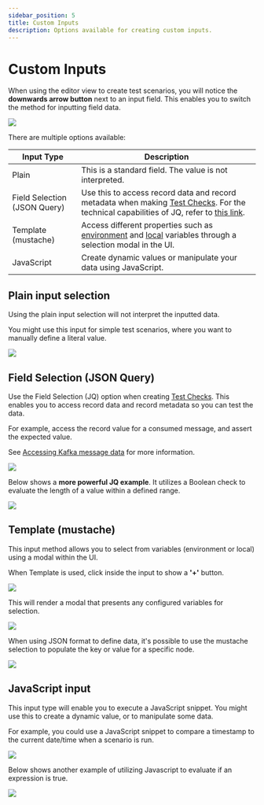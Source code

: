 ```yaml
---
sidebar_position: 5
title: Custom Inputs
description: Options available for creating custom inputs.
---
```


# Custom Inputs

When using the editor view to create test scenarios, you will notice the **downwards arrow button** next to an input field. This enables you to switch the method for inputting field data.&#x20;

![](<../assets/image (95).png>)

There are multiple options available:

| Input Type | Description |
| --- | --- |
| Plain | This is a standard field. The value is not interpreted. |
| Field Selection (JSON Query) | Use this to access record data and record metadata when making [Test Checks](/platform/testing/features/building-tests/test-checks). For the technical capabilities of JQ, refer to [this link](https://stedolan.github.io/jq/manual/#Basicfilters). |
| Template (mustache) | Access different properties such as [environment](/platform/testing/features/environments) and [local](/platform/testing/features/building-tests/tasks/set-variable-task) variables through a selection modal in the UI. |
| JavaScript | Create dynamic values or manipulate your data using JavaScript. |

## Plain input selection

Using the plain input selection will not interpret the inputted data.&#x20;

You might use this input for simple test scenarios, where you want to manually define a literal value.&#x20;

![](<../assets/image (149).png>)

## Field Selection (JSON Query)

Use the Field Selection (JQ) option when creating [Test Checks](/platform/testing/features/building-tests/test-checks/). This enables you to access record data and record metadata so you can test the data.

For example, access the record value for a consumed message, and assert the expected value.&#x20;

See [Accessing Kafka message data](/platform/testing/features/building-tests/test-checks/accessing-kafka-message-data/) for more information.

![](<../assets/image (57).png>)

Below shows a **more powerful JQ example**. It utilizes a Boolean check to evaluate the length of a value within a defined range.

![](<../assets/image (3) (1).png>)

## Template (mustache)&#x20;

This input method allows you to select from variables (environment or local) using a modal within the UI.&#x20;

When Template is used, click inside the input to show a **'+'** button.

![](<../assets/image (94).png>)

This will render a modal that presents any configured variables for selection.&#x20;

![](<../assets/image (153).png>)

When using JSON format to define data, it's possible to use the mustache selection to populate the key or value for a specific node.

![](<../assets/image (44).png>)

## JavaScript input

This input type will enable you to execute a JavaScript snippet. You might use this to create a dynamic value, or to manipulate some data.

For example, you could use a JavaScript snippet to compare a timestamp to the current date/time when a scenario is run.&#x20;

![](<../assets/image (124).png>)

Below shows another example of utilizing Javascript to evaluate if an expression is true.&#x20;

![](<../assets/image (167).png>)
